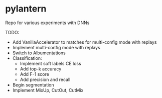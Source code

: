 # pylantern
Repo for various experiments with DNNs

TODO:
* Add VanillaAccelerator to matches for multi-config mode with replays
* Implement multi-config mode with replays
* Switch to Albumentations
* Classification:
    * Implement soft labels CE loss
    * Add top-k accuracy
    * Add F-1 score
    * Add precision and recall
* Begin segmentation
* Implement MixUp, CutOut, CutMix

